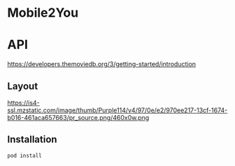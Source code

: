 # Mobile2You

# API
https://developers.themoviedb.org/3/getting-started/introduction

## Layout

https://is4-ssl.mzstatic.com/image/thumb/Purple114/v4/97/0e/e2/970ee217-13cf-1674-b016-461aca657663/pr_source.png/460x0w.png

## Installation

```bash
pod install
```


